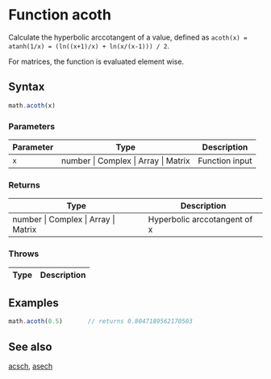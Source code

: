 <!-- Note: This file is automatically generated from source code comments. Changes made in this file will be overridden. -->

# Function acoth

Calculate the hyperbolic arccotangent of a value,
defined as `acoth(x) = atanh(1/x) = (ln((x+1)/x) + ln(x/(x-1))) / 2`.

For matrices, the function is evaluated element wise.


## Syntax

```js
math.acoth(x)
```

### Parameters

Parameter | Type | Description
--------- | ---- | -----------
`x` | number &#124; Complex &#124; Array &#124; Matrix | Function input

### Returns

Type | Description
---- | -----------
number &#124; Complex &#124; Array &#124; Matrix | Hyperbolic arccotangent of x


### Throws

Type | Description
---- | -----------


## Examples

```js
math.acoth(0.5)       // returns 0.8047189562170503
```


## See also

[acsch](acsch.md),
[asech](asech.md)
